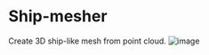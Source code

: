 # Ship-mesher
Create 3D ship-like mesh from point cloud.
![image](http://github.com/WH-HAHA/Ship-Mesher/raw/master/Pics/ShipMesh1.png)
